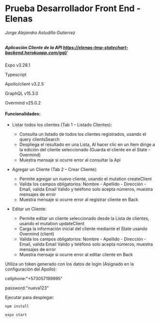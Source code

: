# Prueba Desarrollador Front End - Elenas

###### Jorge Alejandro Astudillo Gutierrez

##### Aplicación Cliente de la API https://elenas-tmp-statechart-backend.herokuapp.com/gql/

Expo v3.28.1

Typescript

Apollo/client v3.2.5

GraphQL v15.3.0

Overmind v25.0.2

#### Funcionalidades:

- Listar todos los clientes (Tab 1 – Listado Clientes):

  - Consulta un listado de todos los clientes registrados, usando el query clientsSearch
  - Despliega el resultado en una Lista, Al hacer clic en un Item dirige a la edición del cliente seleccionado (Guarda el cliente en el State - Overmind)
  - Muestra mensaje si ocurre error al consultar la Api

- Agregar un Cliente (Tab 2 – Crear Cliente):

  - Permite agregar un nuevo cliente, usando el mutation createClient
  - Valida los campos obligatorios: Nombre - Apellido - Dirección - Email, valida Email Valido y teléfono solo acepta números, muestra mensajes de error
  - Muestra mensaje si ocurre error al registrar  cliente en Back

- Editar un Cliente:
  - Permite editar un cliente seleccionado desde la Lista de clientes, usando el mutation updateClient
  - Carga la información inicial del cliente mediante el State usando Overmind (client)
  - Valida los campos obligatorios: Nombre - Apellido - Dirección - Email, valida Email Valido y teléfono solo acepta números, muestra mensajes de error
  - Muestra mensaje si ocurre error al editar cliente en Back

Utiliza un token generado con los datos de login (Asignado en la configuración del Apollo):

cellphone:"+573057199995"

password:"nueva123"

Ejecutar para desplegar:

```
npm install
```

```
expo start
```
